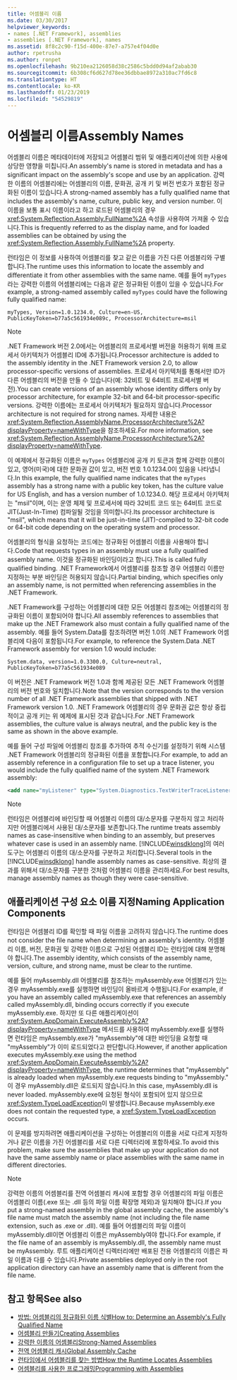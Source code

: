 ```yaml
---
title: 어셈블리 이름
ms.date: 03/30/2017
helpviewer_keywords:
- names [.NET Framework], assemblies
- assemblies [.NET Framework], names
ms.assetid: 8f8c2c90-f15d-400e-87e7-a757e4f04d0e
author: rpetrusha
ms.author: ronpet
ms.openlocfilehash: 9b210ea2126058d38c2586c5bdd0d94af2abab30
ms.sourcegitcommit: 6b308cf6d627d78ee36dbbae8972a310ac7fd6c8
ms.translationtype: HT
ms.contentlocale: ko-KR
ms.lasthandoff: 01/23/2019
ms.locfileid: "54529819"
---
```

# <a name="assembly-names"></a><span data-ttu-id="97150-102">어셈블리 이름</span><span class="sxs-lookup"><span data-stu-id="97150-102">Assembly Names</span></span>
<span data-ttu-id="97150-103">어셈블리 이름은 메타데이터에 저장되고 어셈블리 범위 및 애플리케이션에 의한 사용에 상당한 영향을 미칩니다.</span><span class="sxs-lookup"><span data-stu-id="97150-103">An assembly's name is stored in metadata and has a significant impact on the assembly's scope and use by an application.</span></span> <span data-ttu-id="97150-104">강력한 이름의 어셈블리에는 어셈블리의 이름, 문화권, 공개 키 및 버전 번호가 포함된 정규화된 이름이 있습니다.</span><span class="sxs-lookup"><span data-stu-id="97150-104">A strong-named assembly has a fully qualified name that includes the assembly's name, culture, public key, and version number.</span></span> <span data-ttu-id="97150-105">이 이름을 보통 표시 이름이라고 하고 로드된 어셈블리의 경우 <xref:System.Reflection.Assembly.FullName%2A> 속성을 사용하여 가져올 수 있습니다.</span><span class="sxs-lookup"><span data-stu-id="97150-105">This is frequently referred to as the display name, and for loaded assemblies can be obtained by using the <xref:System.Reflection.Assembly.FullName%2A> property.</span></span>  
  
 <span data-ttu-id="97150-106">런타임은 이 정보를 사용하여 어셈블리를 찾고 같은 이름을 가진 다른 어셈블리와 구별합니다.</span><span class="sxs-lookup"><span data-stu-id="97150-106">The runtime uses this information to locate the assembly and differentiate it from other assemblies with the same name.</span></span> <span data-ttu-id="97150-107">예를 들어 `myTypes`라는 강력한 이름의 어셈블리에는 다음과 같은 정규화된 이름이 있을 수 있습니다.</span><span class="sxs-lookup"><span data-stu-id="97150-107">For example, a strong-named assembly called `myTypes` could have the following fully qualified name:</span></span>  
  
```  
myTypes, Version=1.0.1234.0, Culture=en-US, PublicKeyToken=b77a5c561934e089c, ProcessorArchitecture=msil  
```  
  
> [!NOTE]
>  <span data-ttu-id="97150-108">.NET Framework 버전 2.0에서는 어셈블리의 프로세서별 버전을 허용하기 위해 프로세서 아키텍처가 어셈블리 ID에 추가됩니다.</span><span class="sxs-lookup"><span data-stu-id="97150-108">Processor architecture is added to the assembly identity in the .NET Framework version 2.0, to allow processor-specific versions of assemblies.</span></span> <span data-ttu-id="97150-109">프로세서 아키텍처를 통해서만 ID가 다른 어셈블리의 버전을 만들 수 있습니다(예: 32비트 및 64비트 프로세서별 버전).</span><span class="sxs-lookup"><span data-stu-id="97150-109">You can create versions of an assembly whose identity differs only by processor architecture, for example 32-bit and 64-bit processor-specific versions.</span></span> <span data-ttu-id="97150-110">강력한 이름에는 프로세서 아키텍처가 필요하지 않습니다.</span><span class="sxs-lookup"><span data-stu-id="97150-110">Processor architecture is not required for strong names.</span></span> <span data-ttu-id="97150-111">자세한 내용은 <xref:System.Reflection.AssemblyName.ProcessorArchitecture%2A?displayProperty=nameWithType>을 참조하세요.</span><span class="sxs-lookup"><span data-stu-id="97150-111">For more information, see <xref:System.Reflection.AssemblyName.ProcessorArchitecture%2A?displayProperty=nameWithType>.</span></span>  
  
 <span data-ttu-id="97150-112">이 예제에서 정규화된 이름은 `myTypes` 어셈블리에 공개 키 토큰과 함께 강력한 이름이 있고, 영어(미국)에 대한 문화권 값이 있고, 버전 번호 1.0.1234.0이 있음을 나타냅니다.</span><span class="sxs-lookup"><span data-stu-id="97150-112">In this example, the fully qualified name indicates that the `myTypes` assembly has a strong name with a public key token, has the culture value for US English, and has a version number of 1.0.1234.0.</span></span> <span data-ttu-id="97150-113">해당 프로세서 아키텍처는 "msil"이며, 이는 운영 체제 및 프로세서에 따라 32비트 코드 또는 64비트 코드로 JIT(Just-In-Time) 컴파일될 것임을 의미합니다.</span><span class="sxs-lookup"><span data-stu-id="97150-113">Its processor architecture is "msil", which means that it will be just-in-time (JIT)-compiled to 32-bit code or 64-bit code depending on the operating system and processor.</span></span>  
  
 <span data-ttu-id="97150-114">어셈블리의 형식을 요청하는 코드에는 정규화된 어셈블리 이름을 사용해야 합니다.</span><span class="sxs-lookup"><span data-stu-id="97150-114">Code that requests types in an assembly must use a fully qualified assembly name.</span></span> <span data-ttu-id="97150-115">이것을 정규화된 바인딩이라고 합니다.</span><span class="sxs-lookup"><span data-stu-id="97150-115">This is called fully qualified binding.</span></span> <span data-ttu-id="97150-116">.NET Framework에서 어셈블리를 참조할 경우 어셈블리 이름만 지정하는 부분 바인딩은 허용되지 않습니다.</span><span class="sxs-lookup"><span data-stu-id="97150-116">Partial binding, which specifies only an assembly name, is not permitted when referencing assemblies in the .NET Framework.</span></span>  
  
 <span data-ttu-id="97150-117">.NET Framework를 구성하는 어셈블리에 대한 모든 어셈블리 참조에는 어셈블리의 정규화된 이름이 포함되어야 합니다.</span><span class="sxs-lookup"><span data-stu-id="97150-117">All assembly references to assemblies that make up the .NET Framework also must contain a fully qualified name of the assembly.</span></span> <span data-ttu-id="97150-118">예를 들어 System.Data를 참조하려면 버전 1.0의 .NET Framework 어셈블리에 다음이 포함됩니다.</span><span class="sxs-lookup"><span data-stu-id="97150-118">For example, to reference the System.Data .NET Framework assembly for version 1.0 would include:</span></span>  
  
```  
System.data, version=1.0.3300.0, Culture=neutral, PublicKeyToken=b77a5c561934e089  
```  
  
 <span data-ttu-id="97150-119">이 버전은 .NET Framework 버전 1.0과 함께 제공된 모든 .NET Framework 어셈블리의 버전 번호와 일치합니다.</span><span class="sxs-lookup"><span data-stu-id="97150-119">Note that the version corresponds to the version number of all .NET Framework assemblies that shipped with .NET Framework version 1.0.</span></span> <span data-ttu-id="97150-120">.NET Framework 어셈블리의 경우 문화권 값은 항상 중립적이고 공개 키는 위 예제에 표시된 것과 같습니다.</span><span class="sxs-lookup"><span data-stu-id="97150-120">For .NET Framework assemblies, the culture value is always neutral, and the public key is the same as shown in the above example.</span></span>  
  
 <span data-ttu-id="97150-121">예를 들어 구성 파일에 어셈블리 참조를 추가하여 추적 수신기를 설정하기 위해 시스템 .NET Framework 어셈블리의 정규화된 이름을 포함합니다.</span><span class="sxs-lookup"><span data-stu-id="97150-121">For example, to add an assembly reference in a configuration file to set up a trace listener, you would include the fully qualified name of the system .NET Framework assembly:</span></span>  
  
```xml  
<add name="myListener" type="System.Diagnostics.TextWriterTraceListener, System, Version=1.0.3300.0, Culture=neutral, PublicKeyToken=b77a5c561934e089" initializeData="c:\myListener.log" />  
```  
  
> [!NOTE]
>  <span data-ttu-id="97150-122">런타임은 어셈블리에 바인딩할 때 어셈블리 이름의 대/소문자를 구분하지 않고 처리하지만 어셈블리에서 사용된 대/소문자를 보존합니다.</span><span class="sxs-lookup"><span data-stu-id="97150-122">The runtime treats assembly names as case-insensitive when binding to an assembly, but preserves whatever case is used in an assembly name.</span></span> <span data-ttu-id="97150-123">[!INCLUDE[winsdklong](../../../includes/winsdklong-md.md)]의 여러 도구는 어셈블리 이름의 대/소문자를 구분하고 처리합니다.</span><span class="sxs-lookup"><span data-stu-id="97150-123">Several tools in the [!INCLUDE[winsdklong](../../../includes/winsdklong-md.md)] handle assembly names as case-sensitive.</span></span> <span data-ttu-id="97150-124">최상의 결과를 위해서 대/소문자를 구분한 것처럼 어셈블리 이름을 관리하세요.</span><span class="sxs-lookup"><span data-stu-id="97150-124">For best results, manage assembly names as though they were case-sensitive.</span></span>  
  
## <a name="naming-application-components"></a><span data-ttu-id="97150-125">애플리케이션 구성 요소 이름 지정</span><span class="sxs-lookup"><span data-stu-id="97150-125">Naming Application Components</span></span>  
 <span data-ttu-id="97150-126">런타임은 어셈블리 ID를 확인할 때 파일 이름을 고려하지 않습니다.</span><span class="sxs-lookup"><span data-stu-id="97150-126">The runtime does not consider the file name when determining an assembly's identity.</span></span> <span data-ttu-id="97150-127">어셈블리 이름, 버전, 문화권 및 강력한 이름으로 구성된 어셈블리 ID는 런타임에 대해 분명해야 합니다.</span><span class="sxs-lookup"><span data-stu-id="97150-127">The assembly identity, which consists of the assembly name, version, culture, and strong name, must be clear to the runtime.</span></span>  
  
 <span data-ttu-id="97150-128">예를 들어 myAssembly.dll 어셈블리를 참조하는 myAssembly.exe 어셈블리가 있는 경우 myAssembly.exe를 실행하면 바인딩이 올바르게 수행됩니다.</span><span class="sxs-lookup"><span data-stu-id="97150-128">For example, if you have an assembly called myAssembly.exe that references an assembly called myAssembly.dll, binding occurs correctly if you execute myAssembly.exe.</span></span> <span data-ttu-id="97150-129">하지만 또 다른 애플리케이션이 <xref:System.AppDomain.ExecuteAssembly%2A?displayProperty=nameWithType> 메서드를 사용하여 myAssembly.exe를 실행하면 런타임은 myAssembly.exe가 "myAssembly"에 대한 바인딩을 요청할 때 "myAssembly"가 이미 로드되었다고 판단합니다.</span><span class="sxs-lookup"><span data-stu-id="97150-129">However, if another application executes myAssembly.exe using the method <xref:System.AppDomain.ExecuteAssembly%2A?displayProperty=nameWithType>, the runtime determines that "myAssembly" is already loaded when myAssembly.exe requests binding to "myAssembly."</span></span> <span data-ttu-id="97150-130">이 경우 myAssembly.dll은 로드되지 않습니다.</span><span class="sxs-lookup"><span data-stu-id="97150-130">In this case, myAssembly.dll is never loaded.</span></span> <span data-ttu-id="97150-131">myAssembly.exe에 요청된 형식이 포함되어 있지 않으므로 <xref:System.TypeLoadException>이 발생합니다.</span><span class="sxs-lookup"><span data-stu-id="97150-131">Because myAssembly.exe does not contain the requested type, a <xref:System.TypeLoadException> occurs.</span></span>  
  
 <span data-ttu-id="97150-132">이 문제를 방지하려면 애플리케이션을 구성하는 어셈블리의 이름을 서로 다르게 지정하거나 같은 이름을 가진 어셈블리를 서로 다른 디렉터리에 포함하세요.</span><span class="sxs-lookup"><span data-stu-id="97150-132">To avoid this problem, make sure the assemblies that make up your application do not have the same assembly name or place assemblies with the same name in different directories.</span></span>  
  
> [!NOTE]
>  <span data-ttu-id="97150-133">강력한 이름의 어셈블리를 전역 어셈블리 캐시에 포함할 경우 어셈블리의 파일 이름은 어셈블리 이름(.exe 또는 .dll 등의 파일 이름 확장명 제외)과 일치해야 합니다.</span><span class="sxs-lookup"><span data-stu-id="97150-133">If you put a strong-named assembly in the global assembly cache, the assembly's file name must match the assembly name (not including the file name extension, such as .exe or .dll).</span></span> <span data-ttu-id="97150-134">예를 들어 어셈블리의 파일 이름이 myAssembly.dll이면 어셈블리 이름은 myAssembly여야 합니다.</span><span class="sxs-lookup"><span data-stu-id="97150-134">For example, if the file name of an assembly is myAssembly.dll, the assembly name must be myAssembly.</span></span> <span data-ttu-id="97150-135">루트 애플리케이션 디렉터리에만 배포된 전용 어셈블리의 이름은 파일 이름과 다를 수 있습니다.</span><span class="sxs-lookup"><span data-stu-id="97150-135">Private assemblies deployed only in the root application directory can have an assembly name that is different from the file name.</span></span>  
  
## <a name="see-also"></a><span data-ttu-id="97150-136">참고 항목</span><span class="sxs-lookup"><span data-stu-id="97150-136">See also</span></span>
- [<span data-ttu-id="97150-137">방법: 어셈블리의 정규화된 이름 식별</span><span class="sxs-lookup"><span data-stu-id="97150-137">How to: Determine an Assembly's Fully Qualified Name</span></span>](../../../docs/framework/app-domains/how-to-determine-assembly-fully-qualified-name.md)
- [<span data-ttu-id="97150-138">어셈블리 만들기</span><span class="sxs-lookup"><span data-stu-id="97150-138">Creating Assemblies</span></span>](../../../docs/framework/app-domains/create-assemblies.md)
- [<span data-ttu-id="97150-139">강력한 이름의 어셈블리</span><span class="sxs-lookup"><span data-stu-id="97150-139">Strong-Named Assemblies</span></span>](../../../docs/framework/app-domains/strong-named-assemblies.md)
- [<span data-ttu-id="97150-140">전역 어셈블리 캐시</span><span class="sxs-lookup"><span data-stu-id="97150-140">Global Assembly Cache</span></span>](../../../docs/framework/app-domains/gac.md)
- [<span data-ttu-id="97150-141">런타임에서 어셈블리를 찾는 방법</span><span class="sxs-lookup"><span data-stu-id="97150-141">How the Runtime Locates Assemblies</span></span>](../../../docs/framework/deployment/how-the-runtime-locates-assemblies.md)
- [<span data-ttu-id="97150-142">어셈블리를 사용한 프로그래밍</span><span class="sxs-lookup"><span data-stu-id="97150-142">Programming with Assemblies</span></span>](../../../docs/framework/app-domains/programming-with-assemblies.md)
